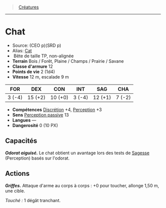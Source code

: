 ﻿> [Créatures](hd_monsters.md)

---

# Chat

- Source: (CEO p)(SRD p)
- Alias: [Cat](srd_monsters_cat.md)
-  Bête de taille TP, non-alignée
- **Terrain** Bois / Forêt, Plaine / Champs / Prairie / Savane
- **Classe d'armure** 12
- **Points de vie** 2 (1d4)
- **Vitesse** 12 m, escalade 9 m

|FOR|DEX|CON|INT|SAG|CHA|
|---|---|---|---|---|---|
| 3 (-4)|15 (+2)|10 (+0)| 3 (-4)|12 (+1)| 7 (-2)|

- **Compétences** [Discrétion](hd_abilities_dexterity_discretion.md) +4, [Perception](hd_abilities_wisdom_perception.md) +3
- **Sens** [Perception passive](hd_abilities_dexterity_perception_passive.md) 13
- **Langues** —
- **Dangerosité** 0 (10 PX)

## Capacités

**_Odorat aiguisé._** Le chat obtient un avantage lors des tests de [Sagesse](hd_abilities_wisdom.md) (Perception) basés sur l'odorat.

## Actions

**_Griffes._** Attaque d'arme au corps à corps : +0 pour toucher, allonge 1,50 m, une cible.

_Touché :_ 1 dégât tranchant.

